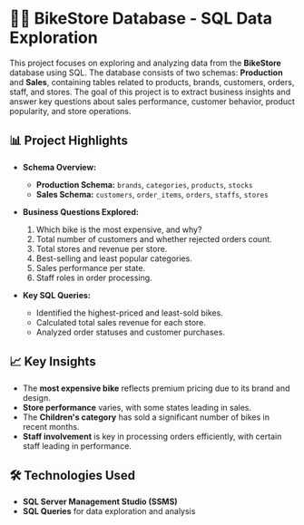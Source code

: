 # 🚴‍♂️ BikeStore Database - SQL Data Exploration

This project focuses on exploring and analyzing data from the **BikeStore** database using SQL. The database consists of two schemas: **Production** and **Sales**, containing tables related to products, brands, customers, orders, staff, and stores. The goal of this project is to extract business insights and answer key questions about sales performance, customer behavior, product popularity, and store operations.

## 📊 Project Highlights

- **Schema Overview:**
  - **Production Schema:** `brands`, `categories`, `products`, `stocks`
  - **Sales Schema:** `customers`, `order_items`, `orders`, `staffs`, `stores`
  
- **Business Questions Explored:**
  1. Which bike is the most expensive, and why?
  2. Total number of customers and whether rejected orders count.
  3. Total stores and revenue per store.
  4. Best-selling and least popular categories.
  5. Sales performance per state.
  6. Staff roles in order processing.

- **Key SQL Queries:**
  - Identified the highest-priced and least-sold bikes.
  - Calculated total sales revenue for each store.
  - Analyzed order statuses and customer purchases.

## 📈 Key Insights

- The **most expensive bike** reflects premium pricing due to its brand and design.
- **Store performance** varies, with some states leading in sales.
- The **Children's category** has sold a significant number of bikes in recent months.
- **Staff involvement** is key in processing orders efficiently, with certain staff leading in performance.

## 🛠️ Technologies Used
- **SQL Server Management Studio (SSMS)**
- **SQL Queries** for data exploration and analysis
